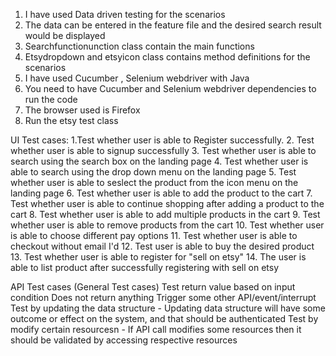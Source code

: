 1. I have used Data driven testing for the scenarios
2. The data can be entered in the feature file and the desired search result would be displayed
3. Searchfunctionunction class contain the main functions
4. Etsydropdown and etsyicon class contains method definitions for the scenarios
5. I have used Cucumber , Selenium webdriver with Java
6. You need to have Cucumber and Selenium webdriver dependencies to run the code
7. The browser used is Firefox
8. Run the  etsy test class


UI Test cases:
1.Test whether user is able to Register successfully.
2. Test whether user is able to signup successfully 
3. Test whether user is able to search using the search box on the landing page
4. Test whether user is able to search using the drop down menu on the landing page
5. Test whether user is able to seslect the product from the icon menu on the landing page
6. Test whether user is able to add the product to the cart
7. Test whether user is able to continue shopping after adding a product  to the cart
8. Test whether user is able to add multiple products in the cart
9. Test whether user is able to remove products from the cart
10. Test whether user is able to choose different pay options 
11. Test whether user is able to checkout without email I'd
12. Test user is able to buy the desired product
13. Test whether user is able to register for "sell on etsy"
14. The user is able to list product after successfully registering with sell on etsy

API Test cases (General Test cases)
Test return value based on input condition
Does not return anything
Trigger some other API/event/interrupt
Test by updating the data structure - Updating data structure will have some outcome or effect on the system, and that should be authenticated
Test by modify certain resourcesn - If API call modifies some resources then it should be validated by accessing respective resources